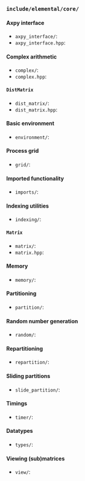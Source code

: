### `include/elemental/core/`

#### Axpy interface

-  `axpy_interface/`:
-  `axpy_interface.hpp`:

#### Complex arithmetic 

-  `complex/`:
-  `complex.hpp`:

#### `DistMatrix`

-  `dist_matrix/`:
-  `dist_matrix.hpp`:

#### Basic environment

-  `environment/`:

#### Process grid

-  `grid/`:

#### Imported functionality

-  `imports/`:

#### Indexing utilities

-  `indexing/`:

#### `Matrix`

-  `matrix/`:
-  `matrix.hpp`:

#### Memory

-  `memory/`:

#### Partitioning

-  `partition/`:

#### Random number generation

-  `random/`:

#### Repartitioning

-  `repartition/`:

#### Sliding partitions

-  `slide_partition/`:

#### Timings

-  `timer/`:

#### Datatypes

-  `types/`:

#### Viewing (sub)matrices

-  `view/`:
